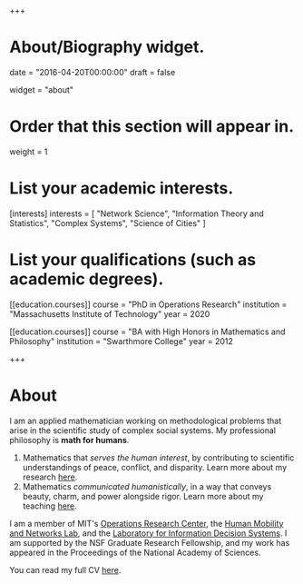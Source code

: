 +++
# About/Biography widget.

date = "2016-04-20T00:00:00"
draft = false

widget = "about"

# Order that this section will appear in.
weight = 1

# List your academic interests.
[interests]
  interests = [
    "Network Science",
    "Information Theory and Statistics",
    "Complex Systems",
    "Science of Cities"
  ]

# List your qualifications (such as academic degrees).
[[education.courses]]
  course = "PhD in Operations Research"
  institution = "Massachusetts Institute of Technology"
  year = 2020

[[education.courses]]
  course = "BA with High Honors in Mathematics and Philosophy"
  institution = "Swarthmore College"
  year = 2012 

+++

# About

I am an applied mathematician working on methodological problems that arise in the scientific study of complex social systems. My professional philosophy is **math for humans**.

1. Mathematics that *serves the human interest*, by contributing to scientific understandings of peace, conflict, and disparity. Learn more about my research [here](#publications). 
2. Mathematics *communicated humanistically*, in a way that conveys beauty, charm, and power alongside rigor. Learn more about my teaching [here](/#teaching). 

I am a member of  MIT's [Operations Research Center](https://www.mit.edu/~orc/), the [Human Mobility and Networks Lab](http://humnetlab.mit.edu), and the [Laboratory for Information Decision Systems](https://lids.mit.edu/).  I am supported by the NSF Graduate Research Fellowship, and my work has appeared in the Proceedings of the National Academy of Sciences.

You can read my full CV [here](/pdf/cv.pdf).
